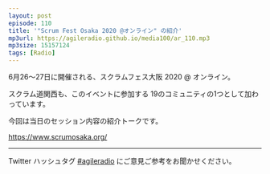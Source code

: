 ```yaml
---
layout: post
episode: 110
title: '"Scrum Fest Osaka 2020 @オンライン" の紹介'
mp3url: https://agileradio.github.io/media100/ar_110.mp3
mp3size: 15157124
tags: [Radio]
---
```


6月26〜27日に開催される、スクラムフェス大阪 2020 @ オンライン。

スクラム道関西も、このイベントに参加する 19のコミュニティの1つとして加わっています。

今回は当日のセッション内容の紹介トークです。

<https://www.scrumosaka.org/>

---  
  
Twitter ハッシュタグ [#agileradio](https://twitter.com/intent/tweet?hashtags=agileradio) にご意見ご参考をお聞かせください。  
